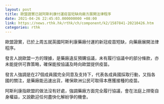 ```yaml
---
layout: post
title: 歐盟證實已就阿斯利康付運疫苗短缺向廠方展開法律程序
date: 2021-04-26 22:45:03.000000000 +08:00
link: https://news.rthk.hk/rthk/ch/component/k2/1587841-20210426.htm
categories: rthk
---
```


歐盟證實，已於上周五就英國阿斯利康藥廠付運的新冠疫苗短缺，向藥廠展開法律程序。

發言人說歐盟一方的理據，是藥廠違反預購協議，未有履行協議中的部分條款，亦未能提供可靠策略，確保能按協議及時向歐盟提供疫苗。

發言人強調是在27個成員國完全同意及支持下，代表各成員國採取行動，又指各國的關注，是藥廠能迅速出貨，確保歐洲公民可取得本應獲接種的疫苗。

阿斯利康指歐盟的做法沒有好處，強調藥廠方面完全履行協議，會在法庭上捍衛自身權益，又說歡迎任何盡快化解紛爭的機會。

